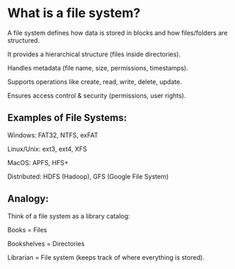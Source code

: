 # What is a file system?

A file system defines how data is stored in blocks and how files/folders are structured.

It provides a hierarchical structure (files inside directories).

Handles metadata (file name, size, permissions, timestamps).

Supports operations like create, read, write, delete, update.

Ensures access control & security (permissions, user rights).

## Examples of File Systems:

Windows: FAT32, NTFS, exFAT

Linux/Unix: ext3, ext4, XFS

MacOS: APFS, HFS+

Distributed: HDFS (Hadoop), GFS (Google File System)

## Analogy:

Think of a file system as a library catalog:

Books = Files

Bookshelves = Directories

Librarian = File system (keeps track of where everything is stored).